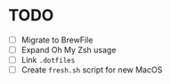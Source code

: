 # TODO

- [ ] Migrate to BrewFile
- [ ] Expand Oh My Zsh usage
- [ ] Link `.dotfiles`
- [ ] Create `fresh.sh` script for new MacOS
